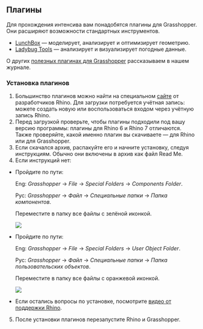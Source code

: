 ## Плагины

Для прохождения интенсива вам понадобятся плагины для Grasshopper. Они расширяют возможности стандартных инструментов.

- [LunchBox](https://www.food4rhino.com/app/lunchbox) — моделирует, анализирует и оптимизирует геометрию.
- [Ladybug Tools](https://www.food4rhino.com/en/app/ladybug-tools) — анализирует и визуализирует погодные данные.

О других [полезных плагинах для Grasshopper](https://softculture.cc/blog/entries/articles/kollektsiya-plaginov-grasshopper) рассказываем в нашем журнале.

### Установка плагинов

1. Большинство плагинов можно найти на специальном [сайте](https://www.food4rhino.com/en) от разработчиков Rhino. Для загрузки потребуется учётная запись: можете создать новую или воспользоваться входом через учётную запись Rhino.
2. Перед загрузкой проверьте, чтобы плагины подходили под вашу версию программы: плагины для Rhino 6 и Rhino 7 отличаются. Также проверяйте, какой именно плагин вы скачиваете — для Rhino или для Grasshopper.
3. Если скачался архив, распакуйте его и начните установку, следуя инструкциям. Обычно они включены в архив как файл Read Me.
4. Если инструкций нет:

- Пройдите по пути:

     Eng: _Grasshopper_ → _File_ → _Special Folders_ → _Components Folder_.

     Рус: _Grasshopper_ → _Файл_ → _Специальные папки_ → _Папка компонентов_.

     Переместите в папку все файлы с зелёной иконкой.

    ![](/img/ARG_3/1648040399_green.jpeg)

- Пройдите по пути:

     Eng: _Grasshopper_ → _File_ → _Special Folders_ → _User Object Folder_.

     Рус: _Grasshopper_ → _Файл_ → _Специальные папки_ → _Папка пользовательских объектов_.

     Переместите в папку все файлы с оранжевой иконкой.

    ![](/img/ARG_3/1655894399_orange.jpeg)

- Если остались вопросы по установке, посмотрите [видео от поддержки Rhino](https://www.food4rhino.com/en/faq#users-install-grasshopper-plugin).

5. После установки плагинов перезапустите Rhino и Grasshopper.
